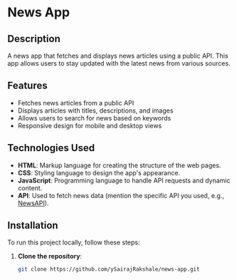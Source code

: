 # News App

## Description

A news app that fetches and displays news articles using a public API. This app allows users to stay updated with the latest news from various sources.

## Features

- Fetches news articles from a public API
- Displays articles with titles, descriptions, and images
- Allows users to search for news based on keywords
- Responsive design for mobile and desktop views

## Technologies Used

- **HTML**: Markup language for creating the structure of the web pages.
- **CSS**: Styling language to design the app's appearance.
- **JavaScript**: Programming language to handle API requests and dynamic content.
- **API**: Used to fetch news data (mention the specific API you used, e.g., [NewsAPI](https://newsapi.org/)).

## Installation

To run this project locally, follow these steps:

1. **Clone the repository**:
   ```bash
   git clone https://github.com/ySairajRakshale/news-app.git
